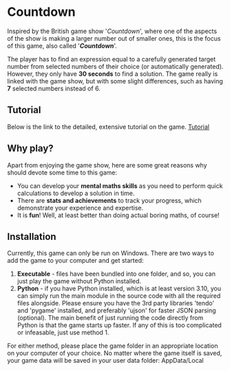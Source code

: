 # Countdown

Inspired by the British game show '*Countdown*', where one of the
aspects of the show is making a larger number out of smaller ones,
this is the focus of this game, also called '***Countdown***'.

The player has to find an expression equal to a carefully generated target number from selected numbers of their choice (or automatically generated).
However, they only have **30 seconds** to find a solution. The game really
is linked with the game show, but with some slight differences, such as having **7** selected numbers instead of 6.

## Tutorial

Below is the link to the detailed, extensive tutorial on the game.
[Tutorial](TUTORIAL.md)

## Why play?

Apart from enjoying the game show, here are some great reasons why should devote
some time to this game:
* You can develop your **mental maths skills** as you need to perform quick calculations
to develop a solution in time.
* There are **stats and achievements** to track your progress, which demonstrate your
experience and expertise.
* It is **fun**! Well, at least better than doing actual boring maths, of course!

## Installation

Currently, this game can only be run on Windows. There are two ways to add the
game to your computer and get started:

1. **Executable** - files have been bundled into one folder, and so, you can just
play the game without Python installed.
2. **Python** - if you have Python installed, which is at least version 3.10, you can
simply run the main module in the source code with all the required files alongside.
Please ensure you have the 3rd party libraries 'tendo' and 'pygame' installed,
and preferably 'ujson' for faster JSON parsing (optional). The main benefit of just running
the code directly from Python is that the game starts up faster.
If any of this is too complicated or infeasable, just use method 1.

For either method, please place the game folder in an
appropriate location on your computer of your choice. No matter where the game itself
is saved, your game data will be saved in your user data folder: AppData/Local
